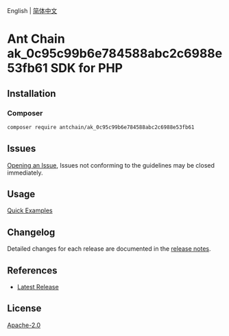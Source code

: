 English | [简体中文](README-CN.md)

# Ant Chain ak_0c95c99b6e784588abc2c6988e53fb61 SDK for PHP

## Installation

### Composer

```bash
composer require antchain/ak_0c95c99b6e784588abc2c6988e53fb61
```

## Issues

[Opening an Issue](https://github.com/alipay/antchain-openapi-prod-sdk/issues/new), Issues not conforming to the guidelines may be closed immediately.

## Usage

[Quick Examples](https://github.com/alipay/antchain-openapi-prod-sdk/blob/master/docs/0-Examples-EN.md#quick-examples)

## Changelog

Detailed changes for each release are documented in the [release notes](./ChangeLog.txt).

## References

* [Latest Release](https://github.com/antchain-openapi-sdk-php)

## License

[Apache-2.0](http://www.apache.org/licenses/LICENSE-2.0)
